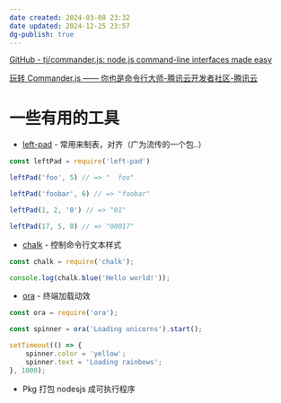 ```yaml
---
date created: 2024-03-08 23:32
date updated: 2024-12-25 23:57
dg-publish: true
---
```


[GitHub - tj/commander.js: node.js command-line interfaces made easy](https://github.com/tj/commander.js)

[玩转 Commander.js —— 你也是命令行大师-腾讯云开发者社区-腾讯云](https://cloud.tencent.com/developer/article/1887034)

# 一些有用的工具

- [left-pad](https://link.juejin.cn/?target=https%3A%2F%2Fgithub.com%2Fstevemao%2Fleft-pad "https://github.com/stevemao/left-pad") - 常用来制表，对齐（广为流传的一个包..）

```js
const leftPad = require('left-pad')

leftPad('foo', 5) // => "  foo"

leftPad('foobar', 6) // => "foobar"

leftPad(1, 2, '0') // => "01"

leftPad(17, 5, 0) // => "00017"
```

- [chalk](https://link.juejin.cn/?target=https%3A%2F%2Fgithub.com%2Fchalk%2Fchalk "https://github.com/chalk/chalk") - 控制命令行文本样式

```js
const chalk = require('chalk');

console.log(chalk.blue('Hello world!'));

```

- [ora](https://link.juejin.cn/?target=https%3A%2F%2Fgithub.com%2Fsindresorhus%2Fora "https://github.com/sindresorhus/ora") - 终端加载动效

```js
const ora = require('ora');

const spinner = ora('Loading unicorns').start();

setTimeout(() => {
    spinner.color = 'yellow';
    spinner.text = 'Loading rainbows';
}, 1000);

```

- Pkg 打包 nodesjs 成可执行程序

